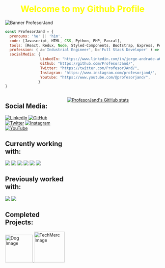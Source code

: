 ### <h1 align="center" style="color:yellow">Welcome to my Github Profile</h1>
![Banner ProfesorJand](https://user-images.githubusercontent.com/100385965/202367163-90acdee3-7923-44ae-a7ac-8f82072236e0.gif)

```javascript
const ProfesorJand = {
  pronouns: 'he' || 'him',
  code: [Javascript, HTML, CSS, Python, PHP, Pascal],
  tools: [React, Redux, Node, Styled-Components, Bootstrap, Express, Postgres, SQL, Auth0, Cloudinary],
  profession: ( a='Industrial Engineer', b='Full Stack Developer' ) => { a + ' & ' + b },
  socialMedia: {
                LinkedIn: "https://www.linkedin.com/in/jorge-andrade-a658a8125/",
                Github: "https://github.com/ProfesorJand/",
                Twitter: "https://twitter.com/ProfesorJAnd/",
                Instagram: "https://www.instagram.com/profesorjand/",
                Youtube: "https://www.youtube.com/@profesorjand/",
               }
}
```
<div style="display: flex;flex-direction: row;">
  <div style="width:40%">
  <h2>Social Media:</h2>

[![LinkedIn](https://github.com/hussainweb/hussainweb/blob/main/icons/linkedin.png)](https://www.linkedin.com/in/jorge-andrade-a658a8125/)
[![GitHub](https://github.com/hussainweb/hussainweb/blob/main/icons/github.png)](https://github.com/ProfesorJand/)
[![Twitter](https://github.com/hussainweb/hussainweb/blob/main/icons/twitter.png)](https://twitter.com/ProfesorJAnd/)
[![Instagram](https://github.com/hussainweb/hussainweb/blob/main/icons/instagram.png)](https://www.instagram.com/profesorjand/)
[![YouTube](https://github.com/hussainweb/hussainweb/blob/main/icons/youtube.png)](https://www.youtube.com/@profesorjand/)
<br/>

  <h2>Currently working with:</h2>

<a href="https://github.com/" title="GitHub"><img src="https://github.com/hussainweb/hussainweb/blob/main/icons/github.png" /></a>
<a href="https://en.wikipedia.org/wiki/JavaScript" title="JavaScript"><img src="https://github.com/hussainweb/hussainweb/blob/main/icons/javascript.png" /></a>
<a href="https://www.mysql.com/" title="MySQL"><img src="https://github.com/hussainweb/hussainweb/blob/main/icons/mysql.png" /></a>
<a href="https://code.visualstudio.com/" title="Visual Studio Code"><img src="https://github.com/hussainweb/hussainweb/blob/main/icons/vscode.png" /></a>
<a href="https://reactjs.org/" title="React"><img src="https://github.com/hussainweb/hussainweb/blob/main/icons/react.png" /></a>
<a href="https://wordpress.org/" title="WordPress"><img src="https://github.com/hussainweb/hussainweb/blob/main/icons/wordpress.png" /></a>
<br/>

  <h2>Previously worked with:</h2>

<a href="https://www.python.org/" title="Python"><img src="https://github.com/hussainweb/hussainweb/blob/main/icons/python.png" /></a>
<a href="https://www.php.net/" title="PHP"><img src="https://github.com/hussainweb/hussainweb/blob/main/icons/php.png" /></a>
<br/>

<h2>Completed Projects:</h2>

<div style="aling-content:center; justify-content:center">
<a href="https://github.com/ProfesorJand/Proyecto-Individual-Soy-Henry">
<img src="https://github.com/ProfesorJand/Proyecto-Individual-Soy-Henry/blob/main/dog.png" height="90" alt="Dog Image"/>
</a>
<a href="https://github.com/PT07G05-Henry">
  <img src="https://user-images.githubusercontent.com/100385965/202378982-a9889fa6-9503-488b-af2a-3671dc20400f.png" height="100" alt="TechMerc Image"/>
</a>
</div>
    <br/>
</div>

  
[![ProfesorJand's GitHub stats](https://github-readme-stats.vercel.app/api?username=ProfesorJand&show_icons=true&theme=radical)](https://github.com/anuraghazra/github-readme-stats)

</div>

<!--
**ProfesorJand/ProfesorJand** is a ✨ _special_ ✨ repository because its `README.md` (this file) appears on your GitHub profile.


Here are some ideas to get you started:

- 🔭 I’m currently working on ...
- 🌱 I’m currently learning ...
- 👯 I’m looking to collaborate on ...
- 🤔 I’m looking for help with ...
- 💬 Ask me about ...
- 📫 How to reach me: ...
- 😄 Pronouns: ...
- ⚡ Fun fact: ...
-->

